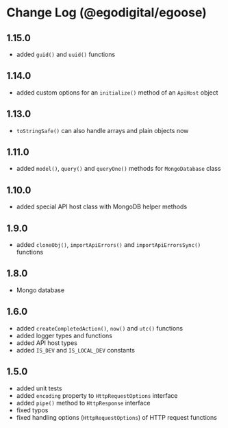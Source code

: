 # Change Log (@egodigital/egoose)

## 1.15.0

* added `guid()` and `uuid()` functions

## 1.14.0

* added custom options for an `initialize()` method of an `ApiHost` object

## 1.13.0

* `toStringSafe()` can also handle arrays and plain objects now

## 1.11.0

* added `model()`, `query()` and `queryOne()` methods for `MongoDatabase` class

## 1.10.0

* added special API host class with MongoDB helper methods

## 1.9.0

* added `cloneObj()`, `importApiErrors()` and `importApiErrorsSync()` functions

## 1.8.0

* Mongo database

## 1.6.0

* added `createCompletedAction()`, `now()` and `utc()` functions
* added logger types and functions
* added API host types
* added `IS_DEV` and `IS_LOCAL_DEV` constants

## 1.5.0

* added unit tests
* added `encoding` property to `HttpRequestOptions` interface
* added `pipe()` method to `HttpResponse` interface
* fixed typos
* fixed handling options (`HttpRequestOptions`) of HTTP request functions
